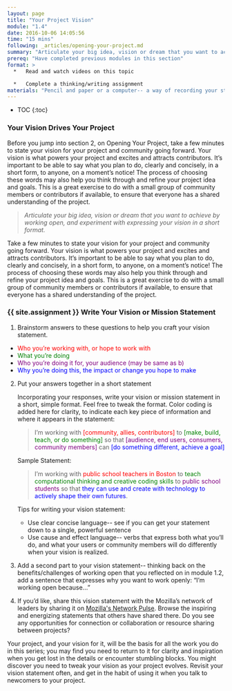```yaml
---
layout: page
title: "Your Project Vision"
module: "1.4"
date: 2016-10-06 14:05:56
time: "15 mins"
following: _articles/opening-your-project.md
summary: "Articulate your big idea, vision or dream that you want to achieve by working open, and experiment with expressing your vision in a short format."
prereq: "Have completed previous modules in this section"
format: >
  *   Read and watch videos on this topic

  *   Complete a thinking/writing assignment
materials: "Pencil and paper or a computer-- a way of recording your statement."
---
```


* TOC
{:toc}


### Your Vision Drives Your Project

Before you jump into section 2, on Opening Your Project, take a few minutes to state your vision for your project and community going forward. Your vision is what powers your project and excites and attracts contributors. It’s important to be able to say what you plan to do, clearly and concisely, in a short form, to anyone, on a moment’s notice! The process of choosing these words may also help you think through and refine your project idea and goals. This is a great exercise to do with a small group of community members or contributors if available, to ensure that everyone has a shared understanding of the project.

> *Articulate your big idea, vision or dream that you want to achieve by working open, and experiment with expressing your vision in a short format.*

Take a few minutes to state your vision for your project and community going forward. Your vision is what powers your project and excites and attracts contributors. It’s important to be able to say what you plan to do, clearly and concisely, in a short form, to anyone, on a moment’s notice! The process of choosing these words may also help you think through and refine your project idea and goals. This is a great exercise to do with a small group of community members or contributors if available, to ensure that everyone has a shared understanding of the project.

<!--- placeholder for video --->

### {{ site.assignment }} Write Your Vision or Mission Statement

1. Brainstorm answers to these questions to help you craft your vision statement.
  * <span style="color:red">Who you’re working with, or hope to work with</span>
  * <span style="color:green">What you’re doing</span>
  * <span style="color:purple">Who you’re doing it for, your audience (may be same as b)</span>
  * <span style="color:blue">Why you’re doing this, the impact or change you hope to make</span>

2. Put your answers together in a short statement

    Incorporating your responses, write your vision or mission statement in a short, simple format. Feel free to tweak the format. Color coding is added here for clarity, to indicate each key piece of information and where it appears in the statement:

    > I’m working with <span style="color:red">[community, allies, contributors]</span> to <span style="color:green">[make, build, teach, or do something]</span> so that <span style="color:purple">[audience, end users, consumers, community members]</span> can <span style="color:blue">[do something different, achieve a goal]</span>

    Sample Statement:

    > I’m working with <span style="color:red">public school teachers in Boston</span> to <span style="color:green">teach computational thinking and creative coding skills</span> to <span style="color:purple">public school students</span> so that <span style="color:blue">they can use and create with technology to actively shape their own futures</span>.

    Tips for writing your vision statement:

    * Use clear concise language-- see if you can get your statement down to a single, powerful sentence
    * Use cause and effect language-- verbs that express both what you’ll do, and what your users or community members will do differently when your vision is realized.

3. Add a second part to your vision statement-- thinking back on the benefits/challenges of working open that you reflected on in module 1.2, add a sentence that expresses why you want to work openly: “I’m working open because…”

4. If you’d like, share this vision statement with the Mozilla’s network of leaders by sharing it on [Mozilla's Network Pulse](http://mzl.la/pulse). Browse the inspiring and energizing statements that others have shared there. Do you see any opportunities for connection or collaboration or resource sharing between projects?

Your project, and your vision for it, will be the basis for all the work you do in this series; you may find you need to return to it for clarity and inspiration when you get lost in the details or encounter stumbling blocks. You might discover you need to tweak your vision as your project evolves. Revisit your vision statement often, and get in the habit of using it when you talk to newcomers to your project.